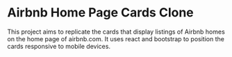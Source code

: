 # Airbnb Home Page Cards Clone
This project aims to replicate the cards that display listings of Airbnb homes on the home page of airbnb.com. It uses react and bootstrap to position the cards responsive to mobile devices.
